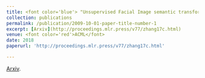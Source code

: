 ```yaml
---
title: <font color='blue'> "Unsupervised Facial Image semantic transformation using Generative Adversarial"</font>
collection: publications
permalink: /publication/2009-10-01-paper-title-number-1
excerpt: [Arxiv](http://proceedings.mlr.press/v77/zhang17c.html)
venue: <font color='red'>ACML</font>
date: 2018
paperurl: 'http://proceedings.mlr.press/v77/zhang17c.html'

---
```


[Arxiv](http://proceedings.mlr.press/v77/zhang17c.html).
